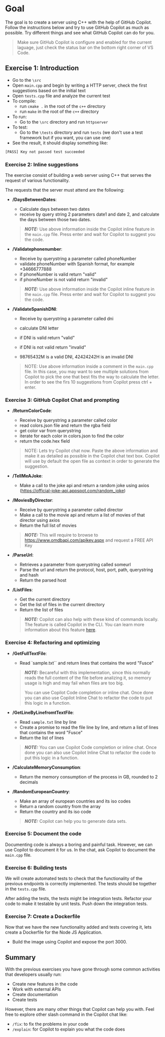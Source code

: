 # Goal

The goal is to create a server using C++ with the help of GitHub Copilot.
Follow the instructions below and try to use GitHub Copilot as much as possible.
Try different things and see what GitHub Copilot can do for you.

> Make sure GitHub Copilot is configure and enabled for the current laguage, just check the status bar on the bottom right corner of VS Code.

## Exercise 1: Introduction

- Go to the `\src`
- Open `main.cpp` and begin by writing a HTTP server, check the first suggestions based on the initial text
- Open `tests.cpp` file and analyze the current test
- To compile:
  - run `cmake .` in the root of the `c++` directory
  - run `make`  in the root of the `c++` directory
- To run:
  - Go to the `\src` directory and run `httpserver`
- To test:
  - Go to the `\tests` directory and run `tests` (we don't use a test framework but if you want, you can use one)
- See the result, it should display something like:

```bash
[PASS] Key not passed test succeeded
```

### Exercise 2: Inline suggestions

The exercise consist of building a web server using C++ that serves the request of various functionality.

The requests that the server must attend are the following:

- **/DaysBetweenDates**:

  - Calculate days between two dates
  - receive by query string 2 parameters date1 and date 2, and calculate the days between those two dates.

  > **_NOTE:_** Use above information inside the Copilot inline feature in the `main.cpp` file. Press enter and wait for Copilot to suggest you the code.

- **/Validatephonenumber**:

  - Receive by querystring a parameter called phoneNumber
  - validate phoneNumber with Spanish format, for example +34666777888
  - if phoneNumber is valid return "valid"
  - if phoneNumber is not valid return "invalid"

  > **_NOTE:_** Use above information inside the Copilot inline feature in the `main.cpp` file. Press enter and wait for Copilot to suggest you the code.

- **/ValidateSpanishDNI**:

  - Receive by querystring a parameter called dni
  - calculate DNI letter
  - if DNI is valid return "valid"
  - if DNI is not valid return "invalid"

  - 98765432M is a valid DNI, 42424242H is an invalid DNI

  > NOTE: Use above information inside a comment in the `main.cpp` file. In this case, you may want to see multiple solutions from Copilot to pick the one that best fits the way to calculate the letter. In order to see the firs 10 suggestions from Copilot press ctrl + enter.

### Exercise 3: GitHub Copilot Chat and prompting

- **/ReturnColorCode**:

  - Receive by querystring a parameter called color
  - read colors.json file and return the rgba field
  - get color var from querystring
  - iterate for each color in colors.json to find the color
  - return the code.hex field

  > NOTE: Lets try Copilot chat now. Paste the above information and make it as detailed as possible in the Copilot chat text box. Copilot will use by default the open file as context in order to generate the suggestion.

- **/TellMeAJoke**:

  - Make a call to the joke api and return a random joke using axios (https://official-joke-api.appspot.com/random_joke)

- **/MoviesByDirector**:

  - Receive by querystring a parameter called director
  - Make a call to the movie api and return a list of movies of that director using axios
  - Return the full list of movies

  > **_NOTE:_** This will require to browse to https://www.omdbapi.com/apikey.aspx and request a FREE API Key

- **/ParseUrl**:

  - Retrieves a parameter from querystring called someurl
  - Parse the url and return the protocol, host, port, path, querystring and hash
  - Return the parsed host

- **/ListFiles**:

  - Get the current directory
  - Get the list of files in the current directory
  - Return the list of files

  > **_NOTE:_** Copilot can also help with these kind of commands locally. The feature is called Copilot in the CLI. You can learn more information about this feature [here](https://docs.github.com/en/copilot/github-copilot-in-the-cli/about-github-copilot-in-the-cli).

### Exercise 4: Refactoring and optimizing

- **/GetFullTextFile**:

  - Read `sample.txt`` and return lines that contains the word "Fusce"

  > **_NOTE:_** Becareful with this implementation, since this normally reads the full content of the file before analizing it, so memory usage is high and may fail when files are too big.
  >
  > You can use Copilot Code completion or inline chat. Once done you can also use Copilot Inline Chat to refactor the code to put this logic in a function.

- **/GetLineByLinefromtTextFile**:

  - Read `sample.txt` line by line
  - Create a promise to read the file line by line, and return a list of lines that contains the word "Fusce"
  - Return the list of lines

  > **_NOTE:_** You can use Copilot Code completion or inline chat. Once done you can also use Copilot Inline Chat to refactor the code to put this logic in a function.

- **/CalculateMemoryConsumption**:

  - Return the memory consumption of the process in GB, rounded to 2 decimals

- **/RandomEuropeanCountry**:

  - Make an array of european countries and its iso codes
  - Return a random country from the array
  - Return the country and its iso code

  > **_NOTE:_** Copilot can help you to generate data sets.

### Exercise 5: Document the code

Documenting code is always a boring and painful task. However, we can use Copilot to document it for us. In the chat, ask Copilot to document the `main.cpp` file.

### Exercise 6: Building tests

We will create automated tests to check that the functionality of the previous endpoints is correctly implemented. The tests should be together in the `tests.cpp` file.

After adding the tests, the tests might be integration tests. Refactor your code to make it testable by unit tests. Push down the integration tests.

### Exercise 7: Create a Dockerfile

Now that we have the new functionality added and tests covering it, lets create a Dockerfile for the Node JS Application.

- Build the image using Copilot and expose the port 3000.

## Summary

With the previous exercises you have gone through some common activities that developers usually run:

- Create new features in the code
- Work with external APIs
- Create documentation
- Create tests

However, there are many other things that Copilot can help you with. Feel free to explore other slash command in the Copilot chat like:

- `/fix`: to fix the problems in your code
- `/explain`: for Copilot to explain you what the code does
